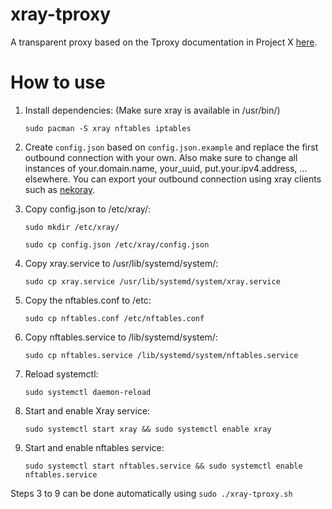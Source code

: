 # xray-tproxy
A transparent proxy based on the Tproxy documentation in Project X [here](https://xtls.github.io/Xray-docs-next/en/document/level-2/tproxy.html).

# How to use
1. Install dependencies: (Make sure xray is available in /usr/bin/)

    `sudo pacman -S xray nftables iptables`

2. Create `config.json` based on `config.json.example` and replace the first outbound connection with your own. Also make sure to change all instances of your.domain.name, your_uuid, put.your.ipv4.address, ... elsewhere. You can export your outbound connection using xray clients such as [nekoray](https://github.com/MatsuriDayo/nekoray).
3. Copy config.json to /etc/xray/: 

    `sudo mkdir /etc/xray/`
   
    `sudo cp config.json /etc/xray/config.json`
   
5. Copy xray.service to /usr/lib/systemd/system/:

    `sudo cp xray.service /usr/lib/systemd/system/xray.service`

6. Copy the nftables.conf to /etc: 

    `sudo cp nftables.conf /etc/nftables.conf`

7. Copy nftables.service to /lib/systemd/system/: 

    `sudo cp nftables.service /lib/systemd/system/nftables.service`

8. Reload systemctl: 

    `sudo systemctl daemon-reload`

9. Start and enable Xray service: 

    `sudo systemctl start xray && sudo systemctl enable xray`

   
10. Start and enable nftables service: 

    `sudo systemctl start nftables.service && sudo systemctl enable nftables.service`


Steps 3 to 9 can be done automatically using `sudo ./xray-tproxy.sh`
